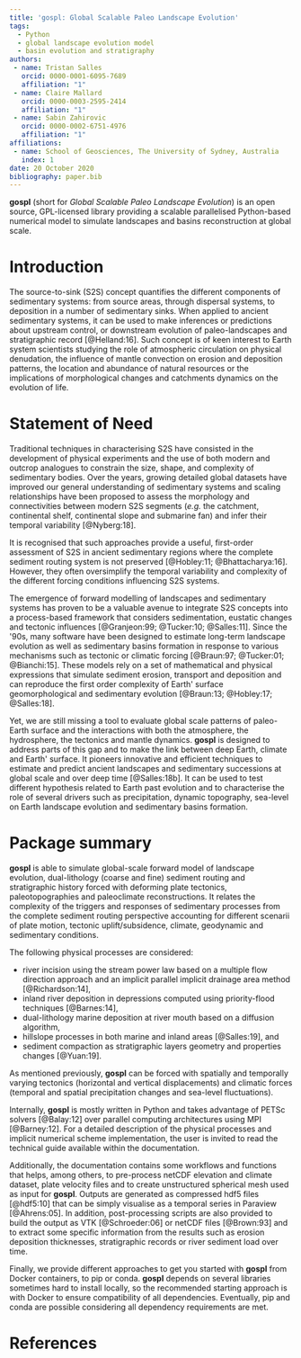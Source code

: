 ```yaml
---
title: 'gospl: Global Scalable Paleo Landscape Evolution'
tags:
  - Python
  - global landscape evolution model
  - basin evolution and stratigraphy
authors:
 - name: Tristan Salles
   orcid: 0000-0001-6095-7689
   affiliation: "1"
 - name: Claire Mallard
   orcid: 0000-0003-2595-2414
   affiliation: "1"
 - name: Sabin Zahirovic
   orcid: 0000-0002-6751-4976
   affiliation: "1"
affiliations:
 - name: School of Geosciences, The University of Sydney, Australia
   index: 1
date: 20 October 2020
bibliography: paper.bib
---
```


**gospl** (short for *Global Scalable Paleo Landscape Evolution*) is an open source, GPL-licensed library providing a scalable parallelised Python-based numerical model to simulate landscapes and basins reconstruction at global scale.

# Introduction

The source-to-sink (S2S) concept quantifies the different components of sedimentary systems: from source areas, through dispersal systems, to deposition in a number of sedimentary sinks. When applied to ancient sedimentary systems, it can be used to make inferences or predictions about upstream control, or downstream evolution of paleo-landscapes and stratigraphic record [@Helland:16]. Such concept is of keen interest to Earth system scientists studying the role of atmospheric circulation on physical denudation, the influence of mantle convection on erosion and deposition patterns, the location and abundance of natural resources or the implications of morphological changes and catchments dynamics on the evolution of life.

# Statement of Need

Traditional techniques in characterising S2S have consisted in the development of physical experiments and the use of both modern and outcrop analogues to constrain the size, shape, and complexity of sedimentary bodies. Over the years, growing detailed global datasets have improved our general understanding of sedimentary systems and scaling relationships have been proposed to assess the morphology and connectivities between modern S2S segments (*e.g.* the catchment, continental shelf, continental slope and submarine fan) and infer their temporal variability [@Nyberg:18].

It is recognised that such approaches provide a useful, first-order assessment of S2S in ancient sedimentary regions where the complete sediment routing system is not preserved [@Hobley:11; @Bhattacharya:16]. However, they often oversimplify the temporal variability and complexity of the different forcing conditions influencing S2S systems.

The emergence of forward modelling of landscapes and sedimentary systems has proven to be a valuable  avenue to integrate S2S concepts into a process-based  framework that considers sedimentation, eustatic changes  and tectonic influences [@Granjeon:99; @Tucker:10; @Salles:11].  Since the '90s, many software have been designed to estimate long-term landscape evolution as well as sedimentary basins formation in response to various mechanisms such as tectonic or climatic forcing [@Braun:97; @Tucker:01; @Bianchi:15]. These models rely on a set of mathematical and physical expressions that simulate sediment erosion, transport and deposition and can reproduce the first order complexity of Earth' surface geomorphological and sedimentary evolution [@Braun:13; @Hobley:17; @Salles:18].

Yet, we are still missing a tool to evaluate global scale patterns of paleo-Earth surface and the interactions with both the atmosphere, the hydrosphere, the tectonics and mantle dynamics.  **gospl** is designed to address parts of this gap and to make the link between deep Earth, climate and Earth' surface. It pioneers innovative and efficient techniques to estimate and predict ancient landscapes and sedimentary successions at global scale and over deep time [@Salles:18b]. It can be used to test different hypothesis related to Earth past evolution and to characterise the role of several drivers such as precipitation, dynamic topography, sea-level on Earth landscape evolution and sedimentary basins formation.


# Package summary


**gospl** is able to simulate global-scale forward model of landscape evolution, dual-lithology (coarse and fine) sediment routing and stratigraphic history forced with deforming plate tectonics, paleotopographies and paleoclimate reconstructions. It relates the complexity of the triggers and responses of sedimentary processes from the complete sediment routing perspective accounting for different scenarii of plate motion, tectonic uplift/subsidence, climate, geodynamic and sedimentary conditions.

The following physical processes are considered:
- river incision using the stream power law based on a multiple flow direction approach and an implicit parallel implicit drainage area method [@Richardson:14],
- inland river deposition in depressions computed using priority-flood techniques [@Barnes:14],
- dual-lithology marine deposition at river mouth based on a diffusion algorithm,
- hillslope processes in both marine and inland areas [@Salles:19], and
- sediment compaction as stratigraphic layers geometry and properties changes [@Yuan:19].

As mentioned previously, **gospl** can be forced with spatially and temporally varying tectonics (horizontal and vertical displacements) and climatic forces (temporal and spatial precipitation changes and sea-level fluctuations).

Internally, **gospl** is mostly written in Python and takes advantage of PETSc solvers [@Balay:12] over parallel computing architectures using MPI [@Barney:12]. For a detailed description of the physical processes and implicit numerical scheme implementation, the user is invited to read the technical guide available within the documentation.

Additionally, the documentation contains some workflows and functions that helps, among others, to pre-process netCDF elevation and climate dataset, plate velocity files and to create unstructured spherical mesh used as input for **gospl**.  Outputs are generated as compressed hdf5 files [@hdf5:10] that can be simply visualise as a temporal series in Paraview [@Ahrens:05]. In addition, post-processing scripts are also provided to build the output as VTK [@Schroeder:06] or netCDF files [@Brown:93] and to extract some specific information from the results such as erosion deposition thicknesses, stratigraphic records or river sediment load over time.

Finally, we provide different approaches to get you started with **gospl** from Docker containers, to pip or conda. **gospl** depends on several libraries sometimes hard to install locally, so the recommended starting approach is with Docker to ensure compatibility of all dependencies. Eventually, pip and conda are possible considering all dependency requirements are met.



# References

